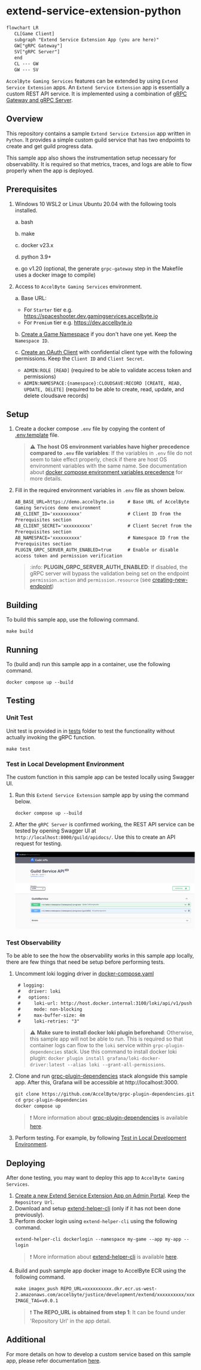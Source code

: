 # extend-service-extension-python

```mermaid
flowchart LR
   CL[Game Client]
   subgraph "Extend Service Extension App (you are here)"
   GW["gRPC Gateway"]
   SV["gRPC Server"]
   end
   CL --- GW
   GW --- SV
```

`AccelByte Gaming Services` features can be extended by using 
`Extend Service Extension` apps. An `Extend Service Extension` app is essentially a 
custom REST API service. It is implemented using a combination of [gRPC Gateway and gRPC Server](https://github.com/grpc-ecosystem/grpc-gateway?tab=readme-ov-file#about).

## Overview

This repository contains a sample `Extend Service Extension` app written in 
`Python`. It provides a simple custom guild service that has two endpoints to 
create and get guild progress data.

This sample app also shows the instrumentation setup necessary for 
observability. It is required so that metrics, traces, and logs are able to 
flow properly when the app is deployed.

## Prerequisites

1. Windows 10 WSL2 or Linux Ubuntu 20.04 with the following tools installed.

   a. bash

   b. make

   c. docker v23.x

   d. python 3.9+

   e. go v1.20 (optional, the generate `grpc-gateway` step in the Makefile uses a docker image to compile)

2. Access to `AccelByte Gaming Services` environment.

   a. Base URL:

      - For `Starter` tier e.g.  https://spaceshooter.dev.gamingservices.accelbyte.io
      - For `Premium` tier e.g.  https://dev.accelbyte.io

   b. [Create a Game Namespace](https://docs.accelbyte.io/gaming-services/getting-started/how-to/create-a-game-namespace/) if you don't have one yet. Keep the `Namespace ID`.


   c. [Create an OAuth Client](https://docs.accelbyte.io/gaming-services/services/access/authorization/manage-access-control-for-applications/#create-an-iam-client) with confidential client type with the following permissions. Keep the `Client ID` and `Client Secret`.

      - `ADMIN:ROLE [READ]` (required to be able to validate access token and permissions)
      - `ADMIN:NAMESPACE:{namespace}:CLOUDSAVE:RECORD [CREATE, READ, UPDATE, DELETE]` (required to be able to create, read, update, and delete cloudsave records)

## Setup

1. Create a docker compose `.env` file by copying the content of [.env.template](.env.template) file.

   > :warning: **The host OS environment variables have higher precedence compared to `.env` file variables**:
   > If the variables in `.env` file do not seem to take effect properly, check if there are host OS environment variables with the same name. 
   > See documentation about [docker compose environment variables precedence](https://docs.docker.com/compose/environment-variables/envvars-precedence/) for more details.

2. Fill in the required environment variables in `.env` file as shown below.

   ```
   AB_BASE_URL=https://demo.accelbyte.io     # Base URL of AccelByte Gaming Services demo environment
   AB_CLIENT_ID='xxxxxxxxxx'                 # Client ID from the Prerequisites section
   AB_CLIENT_SECRET='xxxxxxxxxx'             # Client Secret from the Prerequisites section
   AB_NAMESPACE='xxxxxxxxxx'                 # Namespace ID from the Prerequisites section
   PLUGIN_GRPC_SERVER_AUTH_ENABLED=true      # Enable or disable access token and permission verification
   ```

   > :info: **PLUGIN_GRPC_SERVER_AUTH_ENABLED**: If disabled, the gRPC server will bypass the validation being set on the endpoint `permission.action` and `permission.resource` (see [creating-new-endpoint](6-creating-new-endpoint.md#6-creating-a-new-endpoint))

## Building

To build this sample app, use the following command.

```shell
make build
```

## Running

To (build and) run this sample app in a container, use the following command.

```shell
docker compose up --build
```

## Testing

### Unit Test

Unit test is provided in in [tests](tests) folder to test the functionality without actually invoking the gRPC function.

```shell
make test
```

### Test in Local Development Environment

The custom function in this sample app can be tested locally using Swagger UI.

1. Run this `Extend Service Extension` sample app by using the command below.

   ```shell
   docker compose up --build
   ```

2. After the `gRPC Server` is confirmed working, the REST API service can be tested by opening Swagger UI at `http://localhost:8000/guild/apidocs/`. Use this to create an API request for testing.

   ![swagger-interface](./docs/images/swagger-interface.png)

### Test Observability

To be able to see the how the observability works in this sample app locally, there are few things that need be setup before performing tests.

1. Uncomment loki logging driver in [docker-compose.yaml](docker-compose.yaml)

   ```
    # logging:
    #   driver: loki
    #   options:
    #     loki-url: http://host.docker.internal:3100/loki/api/v1/push
    #     mode: non-blocking
    #     max-buffer-size: 4m
    #     loki-retries: "3"
   ```

   > :warning: **Make sure to install docker loki plugin beforehand**: Otherwise,
   this sample app will not be able to run. This is required so that container logs
   can flow to the `loki` service within `grpc-plugin-dependencies` stack. 
   Use this command to install docker loki plugin: `docker plugin install grafana/loki-docker-driver:latest --alias loki --grant-all-permissions`.

2. Clone and run [grpc-plugin-dependencies](https://github.com/AccelByte/grpc-plugin-dependencies) stack alongside this sample app. After this, Grafana 
will be accessible at http://localhost:3000.

   ```
   git clone https://github.com/AccelByte/grpc-plugin-dependencies.git
   cd grpc-plugin-dependencies
   docker compose up
   ```

   > :exclamation: More information about [grpc-plugin-dependencies](https://github.com/AccelByte/grpc-plugin-dependencies) is available [here](https://github.com/AccelByte/grpc-plugin-dependencies/blob/main/README.md).

3. Perform testing. For example, by following [Test in Local Development Environment](#test-in-local-development-environment).

## Deploying

After done testing, you may want to deploy this app to `AccelByte Gaming Services`.

1. [Create a new Extend Service Extension App on Admin Portal](https://docs.accelbyte.io/gaming-services/services/extend/service-extension/getting-started-service-extension/#register-and-integrate-custom-service-to-extend-service-extension). Keep the `Repository Url`.
2. Download and setup [extend-helper-cli](https://github.com/AccelByte/extend-helper-cli/) (only if it has not been done previously).
3. Perform docker login using `extend-helper-cli` using the following command.
   ```
   extend-helper-cli dockerlogin --namespace my-game --app my-app --login
   ```
   > :exclamation: More information about [extend-helper-cli](https://github.com/AccelByte/extend-helper-cli/) is available [here](https://github.com/AccelByte/extend-helper-cli/blob/master/README.md).
4. Build and push sample app docker image to AccelByte ECR using the following command.
   ```
   make imagex_push REPO_URL=xxxxxxxxxx.dkr.ecr.us-west-2.amazonaws.com/accelbyte/justice/development/extend/xxxxxxxxxx/xxxxxxxxxx IMAGE_TAG=v0.0.1
   ```
   > :exclamation: **The REPO_URL is obtained from step 1**: It can be found under 'Repository Url' in the app detail.

## Additional

For more details on how to develop a custom service based on this sample app, please refer documentation [here](./docs/0-toc.md).